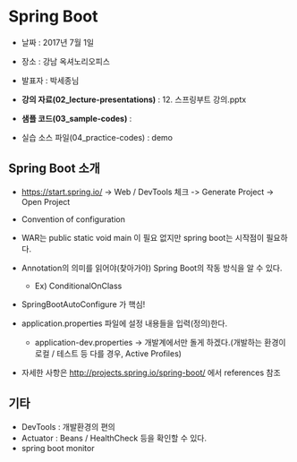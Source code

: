 # Spring Boot
* 날짜 : 2017년 7월 1일
* 장소 : 강남 옥셔노리오피스
* 발표자 : 박세종님

* **강의 자료(02_lecture-presentations)** : 12. 스프링부트 강의.pptx
* **샘플 코드(03_sample-codes)** : 
* 실습 소스 파일(04_practice-codes) : demo

## Spring Boot 소개
* https://start.spring.io/ -> Web / DevTools 체크 -> Generate Project -> Open Project
* Convention of configuration
* WAR는 public static void main 이 필요 없지만 spring boot는 시작점이 필요하다.
* Annotation의 의미를 읽어야(찾아가야) Spring Boot의 작동 방식을 알 수 있다.
  * Ex) ConditionalOnClass
* SpringBootAutoConfigure 가 핵심!
* application.properties 파일에 설정 내용들을 입력(정의)한다.
  * application-dev.properties -> 개발계에서만 돌게 하겠다.(개발하는 환경이 로컬 / 테스트 등 다를 경우, Active Profiles)

* 자세한 사항은 http://projects.spring.io/spring-boot/ 에서 references 참조

## 기타
* DevTools : 개발환경의 편의
* Actuator : Beans / HealthCheck 등을 확인할 수 있다.
* spring boot monitor
